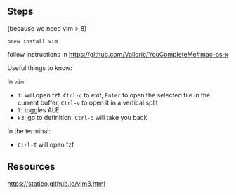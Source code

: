 Steps
-----

(because we need vim > 8)
```
brew install vim
```

follow instructions in 
https://github.com/Valloric/YouCompleteMe#mac-os-x

Useful things to know:

In `vim`:
- `f`: will open fzf. `Ctrl-c` to exit, `Enter` to open the selected file in the
  current buffer, `Ctrl-v` to open it in a vertical split
- `l`: toggles ALE
- `F3`: go to definition. `Ctrl-o` will take you back

In the terminal:
- `Ctrl-T` will open fzf

Resources
---------

https://statico.github.io/vim3.html
